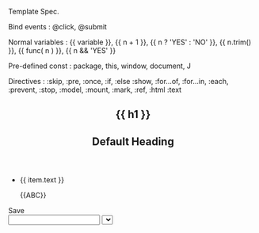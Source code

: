 Template Spec.

Bind events : @click, @submit

Normal variables : {{ variable }}, {{ n + 1 }}, {{ n ? 'YES' : 'NO' }}, {{ n.trim() }}, {{ func( n ) }}, {{ n && 'YES' }}

Pre-defined const : package, this, window, document, J

Directives : 
    :skip,
    :pre,
    :once,
    :if, :else
    :show, 
    :for...of, :for...in, :each, 
    :prevent, :stop,
    :model,
    :mount, 
    :mark, :ref, 
    :html
    :text

<div :if="display">
    <section :show="show">
        <header>
            <h1 :if="h1">{{ h1 }}</h1>
            <h1 :else>Default Heading</h1>
        </header>
        <ul :mark="list">
            <li :for="item of list">
                {{ item.text }}
                <p :pre>{{ABC}}</p>
            </li>
        </ul>
        <ul :ref="list"></ul>
        <footer>
            <a :prevent :stop>Save</a>
        </footer>
    </section>
    <form :submit="save" :prevent>
        <input type="text" $value="name" :model="name" />
        <select :mount="http://domain.com/packages/select"></select>
    </form>
</div>
